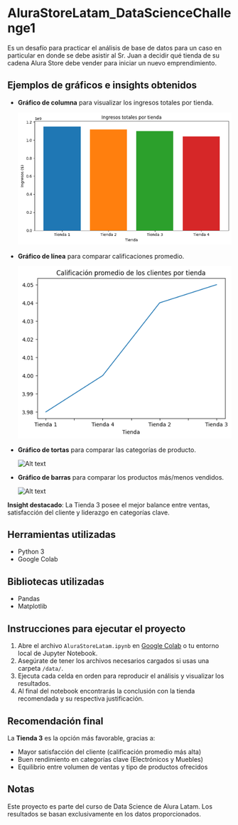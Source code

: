 # AluraStoreLatam_DataScienceChallenge1
Es un desafío para practicar el análisis de base de datos para un caso en particular en donde se debe asistir al Sr. Juan a decidir qué tienda de su cadena Alura Store debe vender para iniciar un nuevo emprendimiento.

## Ejemplos de gráficos e insights obtenidos

- **Gráfico de columna** para visualizar los ingresos totales por tienda.
  
  ![Alt text](graficos/ingresos_totales_por_tienda.png)
  
- **Gráfico de línea** para comparar calificaciones promedio.
  
  ![Alt text](graficos/promedio_de_los_clientes_por_tienda.png)
  
- **Gráfico de tortas** para comparar las categorías de producto.
  
  ![Alt text](graficos/categoría_producto.png)
  
- **Gráfico de barras** para comparar los productos más/menos vendidos.
  
  ![Alt text](graficos/top_5_más_menos_vendidos.png)  

**Insight destacado**: La Tienda 3 posee el mejor balance entre ventas, satisfacción del cliente y liderazgo en categorías clave.

## Herramientas utilizadas

- Python 3  
- Google Colab

## Bibliotecas utilizadas
- Pandas  
- Matplotlib  
  

## Instrucciones para ejecutar el proyecto

1. Abre el archivo `AluraStoreLatam.ipynb` en [Google Colab](https://colab.research.google.com/) o tu entorno local de Jupyter Notebook.
2. Asegúrate de tener los archivos necesarios cargados si usas una carpeta `/data/`.
3. Ejecuta cada celda en orden para reproducir el análisis y visualizar los resultados.
4. Al final del notebook encontrarás la conclusión con la tienda recomendada y su respectiva justificación.

## Recomendación final

La **Tienda 3** es la opción más favorable, gracias a:

- Mayor satisfacción del cliente (calificación promedio más alta)  
- Buen rendimiento en categorías clave (Electrónicos y Muebles)  
- Equilibrio entre volumen de ventas y tipo de productos ofrecidos

## Notas

Este proyecto es parte del curso de Data Science de Alura Latam. Los resultados se basan exclusivamente en los datos proporcionados.
